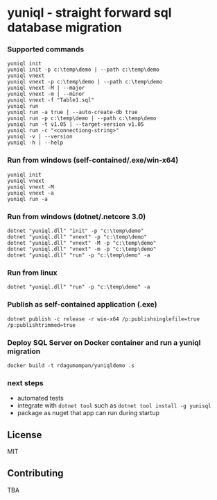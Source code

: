 
# yuniql - straight forward sql database migration

### Supported commands
```console
yuniql init
yuniql init -p c:\temp\demo | --path c:\temp\demo
yuniql vnext
yuniql vnext -p c:\temp\demo | --path c:\temp\demo
yuniql vnext -M | --major
yuniql vnext -m | --minor
yuniql vnext -f "Table1.sql"
yuniql run
yuniql run -a true | --auto-create-db true
yuniql run -p c:\temp\demo | --path c:\temp\demo
yuniql run -t v1.05 | --target-version v1.05
yuniql run -c "<connectiong-string>"
yuniql -v | --version
yuniql -h | --help
```

### Run from windows (self-contained/.exe/win-x64)
```console
yuniql init
yuniql vnext
yuniql vnext -M
yuniql vnext -a
yuniql run -a
```

### Run from windows (dotnet/.netcore 3.0)
```console
dotnet "yuniql.dll" "init" -p "c:\temp\demo"
dotnet "yuniql.dll" "vnext" -p "c:\temp\demo"
dotnet "yuniql.dll" "vnext" -M -p "c:\temp\demo"
dotnet "yuniql.dll" "vnext" -m -p "c:\temp\demo"
dotnet "yuniql.dll" "run" -p "c:\temp\demo" -a
```

### Run from linux
```console
dotnet "yuniql.dll" "run" -p "c:\temp\demo" -a
```

### Publish as self-contained application (.exe)
```console
dotnet publish -c release -r win-x64 /p:publishsinglefile=true /p:publishtrimmed=true
```

### Deploy SQL Server on Docker container and run a yuniql migration
```console
docker build -t rdagumampan/yuniqldemo .s
```

### next steps
- automated tests
- integrate with `dotnet tool` such as `dotnet tool install -g yunisql`
- package as nuget that app can run during startup

## License
MIT

## Contributing
TBA

